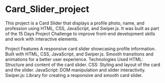 # Card_Slider_project

This project is a Card Slider that displays a profile photo, name, and profession using HTML, CSS, JavaScript, and Swiper.js. It was built as part of the 15 Days Project Challenge to improve front-end development skills and work with interactive elements.

Project Features
A responsive card slider showcasing profile information.
Built with HTML, CSS, JavaScript, and Swiper.js.
Smooth transitions and animations for a better user experience.
Technologies Used
HTML: Structure and content of the card slider.
CSS: Styling and layout of the card and the slider.
JavaScript: DOM manipulation and slider interactivity.
Swiper.js: Library for creating a responsive and smooth card slider.
